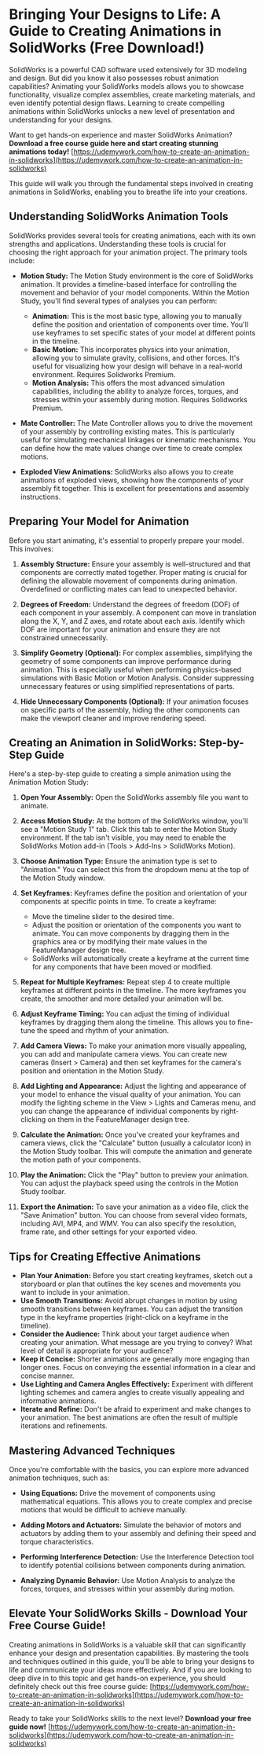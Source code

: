 # Bringing Your Designs to Life: A Guide to Creating Animations in SolidWorks (Free Download!)

SolidWorks is a powerful CAD software used extensively for 3D modeling and design. But did you know it also possesses robust animation capabilities? Animating your SolidWorks models allows you to showcase functionality, visualize complex assemblies, create marketing materials, and even identify potential design flaws. Learning to create compelling animations within SolidWorks unlocks a new level of presentation and understanding for your designs.

Want to get hands-on experience and master SolidWorks Animation? **Download a free course guide here and start creating stunning animations today!** [https://udemywork.com/how-to-create-an-animation-in-solidworks](https://udemywork.com/how-to-create-an-animation-in-solidworks)

This guide will walk you through the fundamental steps involved in creating animations in SolidWorks, enabling you to breathe life into your creations.

## Understanding SolidWorks Animation Tools

SolidWorks provides several tools for creating animations, each with its own strengths and applications. Understanding these tools is crucial for choosing the right approach for your animation project. The primary tools include:

*   **Motion Study:** The Motion Study environment is the core of SolidWorks animation. It provides a timeline-based interface for controlling the movement and behavior of your model components. Within the Motion Study, you'll find several types of analyses you can perform:

    *   **Animation:** This is the most basic type, allowing you to manually define the position and orientation of components over time. You'll use keyframes to set specific states of your model at different points in the timeline.
    *   **Basic Motion:** This incorporates physics into your animation, allowing you to simulate gravity, collisions, and other forces. It's useful for visualizing how your design will behave in a real-world environment. Requires Solidworks Premium.
    *   **Motion Analysis:** This offers the most advanced simulation capabilities, including the ability to analyze forces, torques, and stresses within your assembly during motion. Requires Solidworks Premium.

*   **Mate Controller:** The Mate Controller allows you to drive the movement of your assembly by controlling existing mates. This is particularly useful for simulating mechanical linkages or kinematic mechanisms. You can define how the mate values change over time to create complex motions.

*   **Exploded View Animations:** SolidWorks also allows you to create animations of exploded views, showing how the components of your assembly fit together. This is excellent for presentations and assembly instructions.

## Preparing Your Model for Animation

Before you start animating, it's essential to properly prepare your model. This involves:

1.  **Assembly Structure:** Ensure your assembly is well-structured and that components are correctly mated together. Proper mating is crucial for defining the allowable movement of components during animation. Overdefined or conflicting mates can lead to unexpected behavior.

2.  **Degrees of Freedom:** Understand the degrees of freedom (DOF) of each component in your assembly. A component can move in translation along the X, Y, and Z axes, and rotate about each axis. Identify which DOF are important for your animation and ensure they are not constrained unnecessarily.

3.  **Simplify Geometry (Optional):** For complex assemblies, simplifying the geometry of some components can improve performance during animation. This is especially useful when performing physics-based simulations with Basic Motion or Motion Analysis. Consider suppressing unnecessary features or using simplified representations of parts.

4.  **Hide Unnecessary Components (Optional):** If your animation focuses on specific parts of the assembly, hiding the other components can make the viewport cleaner and improve rendering speed.

## Creating an Animation in SolidWorks: Step-by-Step Guide

Here's a step-by-step guide to creating a simple animation using the Animation Motion Study:

1.  **Open Your Assembly:** Open the SolidWorks assembly file you want to animate.

2.  **Access Motion Study:** At the bottom of the SolidWorks window, you'll see a "Motion Study 1" tab. Click this tab to enter the Motion Study environment. If the tab isn't visible, you may need to enable the SolidWorks Motion add-in (Tools > Add-Ins > SolidWorks Motion).

3.  **Choose Animation Type:** Ensure the animation type is set to "Animation." You can select this from the dropdown menu at the top of the Motion Study window.

4.  **Set Keyframes:** Keyframes define the position and orientation of your components at specific points in time. To create a keyframe:

    *   Move the timeline slider to the desired time.
    *   Adjust the position or orientation of the components you want to animate. You can move components by dragging them in the graphics area or by modifying their mate values in the FeatureManager design tree.
    *   SolidWorks will automatically create a keyframe at the current time for any components that have been moved or modified.

5.  **Repeat for Multiple Keyframes:** Repeat step 4 to create multiple keyframes at different points in the timeline. The more keyframes you create, the smoother and more detailed your animation will be.

6.  **Adjust Keyframe Timing:** You can adjust the timing of individual keyframes by dragging them along the timeline. This allows you to fine-tune the speed and rhythm of your animation.

7.  **Add Camera Views:** To make your animation more visually appealing, you can add and manipulate camera views. You can create new cameras (Insert > Camera) and then set keyframes for the camera's position and orientation in the Motion Study.

8.  **Add Lighting and Appearance:** Adjust the lighting and appearance of your model to enhance the visual quality of your animation. You can modify the lighting scheme in the View > Lights and Cameras menu, and you can change the appearance of individual components by right-clicking on them in the FeatureManager design tree.

9.  **Calculate the Animation:** Once you've created your keyframes and camera views, click the "Calculate" button (usually a calculator icon) in the Motion Study toolbar. This will compute the animation and generate the motion path of your components.

10. **Play the Animation:** Click the "Play" button to preview your animation. You can adjust the playback speed using the controls in the Motion Study toolbar.

11. **Export the Animation:** To save your animation as a video file, click the "Save Animation" button. You can choose from several video formats, including AVI, MP4, and WMV.  You can also specify the resolution, frame rate, and other settings for your exported video.

## Tips for Creating Effective Animations

*   **Plan Your Animation:** Before you start creating keyframes, sketch out a storyboard or plan that outlines the key scenes and movements you want to include in your animation.
*   **Use Smooth Transitions:** Avoid abrupt changes in motion by using smooth transitions between keyframes. You can adjust the transition type in the keyframe properties (right-click on a keyframe in the timeline).
*   **Consider the Audience:** Think about your target audience when creating your animation. What message are you trying to convey? What level of detail is appropriate for your audience?
*   **Keep it Concise:** Shorter animations are generally more engaging than longer ones. Focus on conveying the essential information in a clear and concise manner.
*   **Use Lighting and Camera Angles Effectively:** Experiment with different lighting schemes and camera angles to create visually appealing and informative animations.
*   **Iterate and Refine:** Don't be afraid to experiment and make changes to your animation. The best animations are often the result of multiple iterations and refinements.

## Mastering Advanced Techniques

Once you're comfortable with the basics, you can explore more advanced animation techniques, such as:

*   **Using Equations:** Drive the movement of components using mathematical equations. This allows you to create complex and precise motions that would be difficult to achieve manually.

*   **Adding Motors and Actuators:** Simulate the behavior of motors and actuators by adding them to your assembly and defining their speed and torque characteristics.

*   **Performing Interference Detection:** Use the Interference Detection tool to identify potential collisions between components during animation.

*   **Analyzing Dynamic Behavior:** Use Motion Analysis to analyze the forces, torques, and stresses within your assembly during motion.

## Elevate Your SolidWorks Skills - Download Your Free Course Guide!

Creating animations in SolidWorks is a valuable skill that can significantly enhance your design and presentation capabilities. By mastering the tools and techniques outlined in this guide, you'll be able to bring your designs to life and communicate your ideas more effectively. And if you are looking to deep dive in to this topic and get hands-on experience, you should definitely check out this free course guide: [https://udemywork.com/how-to-create-an-animation-in-solidworks](https://udemywork.com/how-to-create-an-animation-in-solidworks)

Ready to take your SolidWorks skills to the next level? **Download your free guide now!** [https://udemywork.com/how-to-create-an-animation-in-solidworks](https://udemywork.com/how-to-create-an-animation-in-solidworks)
